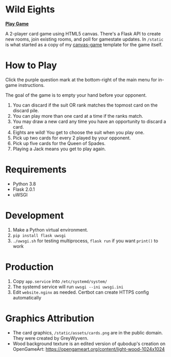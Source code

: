 # Wild Eights

[**Play Game**](https://fun.tassaron.com/wild-eights/)

A 2-player card game using HTML5 canvas. There's a Flask API to create new rooms, join existing rooms, and poll for gamestate updates. In `/static` is what started as a copy of my [canvas-game](https://github.com/tassaron/canvas-game) template for the game itself.

# How to Play
Click the purple question mark at the bottom-right of the main menu for in-game instructions.

The goal of the game is to empty your hand before your opponent.

1. You can discard if the suit OR rank matches the topmost card on the discard pile.
2. You can play more than one card at a time if the ranks match.
3. You may draw a new card any time you have an opportunity to discard a card.
4. Eights are wild! You get to choose the suit when you play one.
5. Pick up two cards for every 2 played by your opponent.
6. Pick up five cards for the Queen of Spades.
7. Playing a Jack means you get to play again.

# Requirements
* Python 3.8
* Flask 2.0.1
* uWSGI

# Development
1. Make a Python virtual environment.
2. `pip install flask uwsgi`
3. `./uwsgi.sh` for testing multiprocess, `flask run` if you want `print()` to work

# Production
1. Copy `app.service` into `/etc/systemd/system/`
2. The systemd service will run `uwsgi --ini uwsgi.ini`
3. Edit `website.nginx` as needed. Certbot can create HTTPS config automatically

# Graphics Attribution
* The card graphics, `/static/assets/cards.png` are in the public domain. They were created by GreyWyvern.
* Wood background texture is an edited version of qubodup's creation on OpenGameArt: <https://opengameart.org/content/light-wood-1024x1024>
